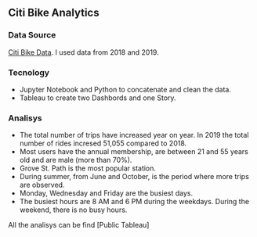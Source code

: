 ## Citi Bike Analytics

### Data Source

 [Citi Bike Data](https://www.citibikenyc.com/system-data). I used data from 2018 and 2019.
 
 
### Tecnology

* Jupyter Notebook and Python to concatenate and clean the data.
* Tableau to create two Dashbords and one Story.

### Analisys

* The total number of trips have increased year on year. In 2019 the total number of rides incresed 51,055 compared to 2018. 
* Most users have the annual membership, are between 21 and 55 years old and are male (more than 70%).
* Grove St. Path is the most popular station. 
* During summer, from June and October, is the period where more trips are observed.
* Monday, Wednesday and Friday are the busiest days. 
* The busiest hours are 8 AM and 6 PM during the weekdays. During the weekend, there is no busy hours.

All the analisys can be find [Public Tableau]



